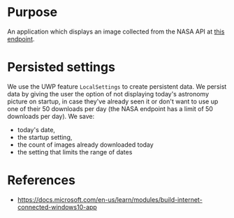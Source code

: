 # Purpose

An application which displays an image collected from the NASA API at [this endpoint](https://api.nasa.gov/planetary/apod).

# Persisted settings

We use the UWP feature `LocalSettings` to create persistent data. We persist data by giving the user the option of not displaying today's astronomy picture on startup, in case they've already seen it or don't want to use up one of their 50 downloads per day (the NASA endpoint has a limit of 50 downloads per day). We save:

- today's date,
- the startup setting,
- the count of images already downloaded today
- the setting that limits the range of dates

# References

- https://docs.microsoft.com/en-us/learn/modules/build-internet-connected-windows10-app

